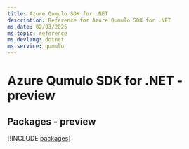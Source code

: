 ```yaml
---
title: Azure Qumulo SDK for .NET
description: Reference for Azure Qumulo SDK for .NET
ms.date: 02/03/2025
ms.topic: reference
ms.devlang: dotnet
ms.service: qumulo
---
```

# Azure Qumulo SDK for .NET - preview
## Packages - preview
[!INCLUDE [packages](qumulo-index.md)]